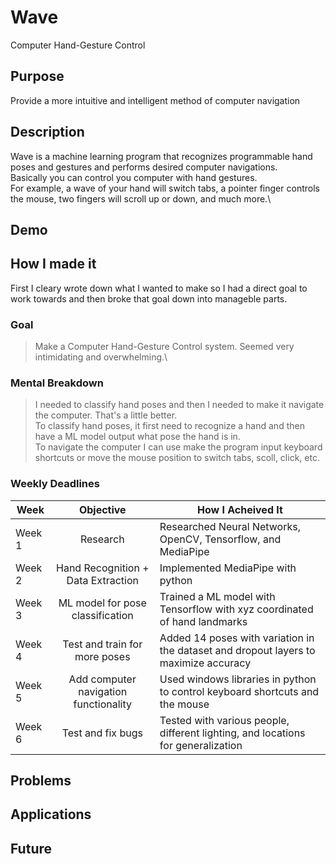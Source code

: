 # Wave
Computer Hand-Gesture Control 

## Purpose
Provide a more intuitive and intelligent method of computer navigation

## Description
Wave is a machine learning program that recognizes programmable hand poses and gestures and performs desired computer navigations.\
Basically you can control you computer with hand gestures.\
For example, a wave of your hand will switch tabs, a pointer finger controls the mouse, two fingers will scroll up or down, and much more.\

## Demo

## How I made it

First I cleary wrote down what I wanted to make so I had a direct goal to work towards and then broke that goal down into manageble parts. 

### Goal
> Make a Computer Hand-Gesture Control system. Seemed very intimidating and overwhelming.\

### Mental Breakdown
> I needed to classify hand poses and then I needed to make it navigate the computer. That's a little better.\
> To classify hand poses, it first need to recognize a hand and then have a ML model output what pose the hand is in.\
> To navigate the computer I can use make the program input keyboard shortcuts or move the mouse position to switch tabs, scoll, click, etc.

### Weekly Deadlines
| Week          | Objective                             | How I Acheived It                                                                    |
| ------------- |:-------------:                        | ---                                                                                  |
| Week 1        | Research                              | Researched Neural Networks, OpenCV, Tensorflow, and MediaPipe                        |
| Week 2        | Hand Recognition + Data Extraction    | Implemented MediaPipe with python                                                    |
| Week 3        | ML model for pose classification      | Trained a ML model with Tensorflow with xyz coordinated of hand landmarks            |
| Week 4        | Test and train for more poses         | Added 14 poses with variation in the dataset and dropout layers to maximize accuracy |
| Week 5        | Add computer navigation functionality | Used windows libraries in python to control keyboard shortcuts and the mouse         |
| Week 6        | Test and fix bugs                     | Tested with various people, different lighting, and locations for generalization     |

## Problems

## Applications

## Future
